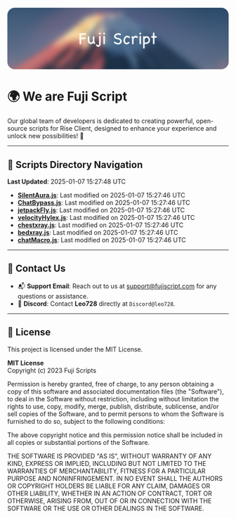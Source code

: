 ![Banner](.github/b.webp)

# 🌍 **We are Fuji Script**

Our global team of developers is dedicated to creating powerful, open-source scripts for Rise Client, designed to enhance your experience and unlock new possibilities! 🌟

---
<!-- SCRIPTS_NAVIGATION_START -->
## 📂 **Scripts Directory Navigation**

**Last Updated**: 2025-01-07 15:27:48 UTC

- **[SilentAura.js](scripts/SilentAura.js)**: Last modified on 2025-01-07 15:27:46 UTC
- **[ChatBypass.js](scripts/ChatBypass.js)**: Last modified on 2025-01-07 15:27:46 UTC
- **[jetpackFly.js](scripts/jetpackFly.js)**: Last modified on 2025-01-07 15:27:46 UTC
- **[velocityHylex.js](scripts/velocityHylex.js)**: Last modified on 2025-01-07 15:27:46 UTC
- **[chestxray.js](scripts/chestxray.js)**: Last modified on 2025-01-07 15:27:46 UTC
- **[bedxray.js](scripts/bedxray.js)**: Last modified on 2025-01-07 15:27:46 UTC
- **[chatMacro.js](scripts/chatMacro.js)**: Last modified on 2025-01-07 15:27:46 UTC

<!-- SCRIPTS_NAVIGATION_END -->

---

## 💬 **Contact Us**  
- 📬 **Support Email**: Reach out to us at [support@fujiscript.com](mailto:support@fujiscript.com) for any questions or assistance.  
- 💬 **Discord**: Contact **Leo728** directly at `Discord@leo728`.

---

## 📜 **License**

This project is licensed under the MIT License.  

**MIT License**  
Copyright (c) 2023 Fuji Scripts  

Permission is hereby granted, free of charge, to any person obtaining a copy of this software and associated documentation files (the "Software"), to deal in the Software without restriction, including without limitation the rights to use, copy, modify, merge, publish, distribute, sublicense, and/or sell copies of the Software, and to permit persons to whom the Software is furnished to do so, subject to the following conditions:  

The above copyright notice and this permission notice shall be included in all copies or substantial portions of the Software.  

THE SOFTWARE IS PROVIDED "AS IS", WITHOUT WARRANTY OF ANY KIND, EXPRESS OR IMPLIED, INCLUDING BUT NOT LIMITED TO THE WARRANTIES OF MERCHANTABILITY, FITNESS FOR A PARTICULAR PURPOSE AND NONINFRINGEMENT. IN NO EVENT SHALL THE AUTHORS OR COPYRIGHT HOLDERS BE LIABLE FOR ANY CLAIM, DAMAGES OR OTHER LIABILITY, WHETHER IN AN ACTION OF CONTRACT, TORT OR OTHERWISE, ARISING FROM, OUT OF OR IN CONNECTION WITH THE SOFTWARE OR THE USE OR OTHER DEALINGS IN THE SOFTWARE.  
